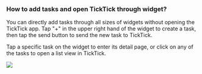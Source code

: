 ### How to add tasks and open TickTick through widget?

You can directly add tasks through all sizes of widgets without opening the TickTick app. Tap "+" in the upper right hand of the widget to create a task, then tap the send button to send the new task to TickTick.

Tap a specific task on the widget to enter its detail page, or click on any of the tasks to open a list view in TickTick.

![](../../../images/ticktick-android-app/widget/3.6.4.png)

